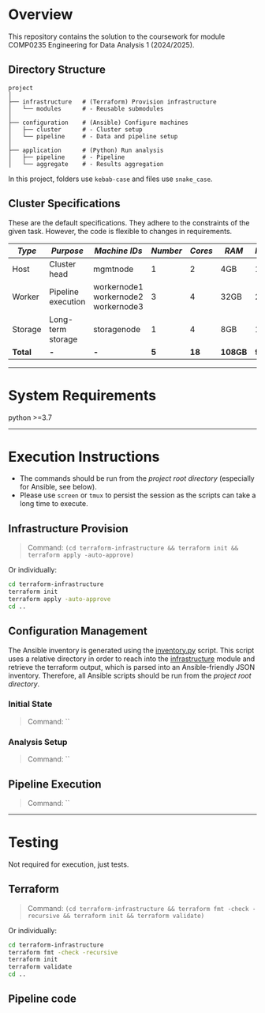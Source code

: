 # Overview

This repository contains the solution to the coursework for module COMP0235 Engineering for Data Analysis 1 (2024/2025).

## Directory Structure

```
project
│
├── infrastructure   # (Terraform) Provision infrastructure
│   └── modules      # - Reusable submodules
│
├── configuration    # (Ansible) Configure machines
│   ├── cluster      # - Cluster setup
│   └── pipeline     # - Data and pipeline setup
│
├── application      # (Python) Run analysis
│   ├── pipeline     # - Pipeline
│   └── aggregate    # - Results aggregation
```

In this project, folders use `kebab-case` and files use `snake_case`.

## Cluster Specifications

These are the default specifications. They adhere to the constraints of the given task.
However, the code is flexible to changes in requirements.

| _Type_    | _Purpose_          | _Machine IDs_                             | _Number_ | _Cores_ | _RAM_     | _HDD1_   | _HDD2_    |
| --------- | ------------------ | ----------------------------------------- | -------- | ------- | --------- | -------- | --------- |
| Host      | Cluster head       | mgmtnode                                  | 1        | 2       | 4GB       | 10GB     | -         |
| Worker    | Pipeline execution | workernode1<br>workernode2<br>workernode3 | 3        | 4       | 32GB      | 25GB     | -         |
| Storage   | Long-term storage  | storagenode                               | 1        | 4       | 8GB       | 10GB     | 200GB     |
| **Total** | **-**              | **-**                                     | **5**    | **18**  | **108GB** | **95GB** | **200GB** |

---

# System Requirements

python >=3.7

---

# Execution Instructions

- The commands should be run from the _project root directory_ (especially for Ansible, see below).
- Please use `screen` or `tmux` to persist the session as the scripts can take a long time to execute.

## Infrastructure Provision

> Command: `(cd terraform-infrastructure && terraform init && terraform apply -auto-approve)`

Or individually:

```bash
cd terraform-infrastructure
terraform init
terraform apply -auto-approve
cd ..
```

## Configuration Management

The Ansible inventory is generated using the [inventory.py](configuration/inventory.py) script.
This script uses a relative directory in order to reach into the [infrastructure](./infrastructure)
module and retrieve the terraform output, which is parsed into an Ansible-friendly JSON inventory.
Therefore, all Ansible scripts should be run from the _project root directory_.

### Initial State

> Command: ``

### Analysis Setup

> Command: ``

## Pipeline Execution

> Command: ``

---

# Testing

Not required for execution, just tests.

## Terraform

> Command: `(cd terraform-infrastructure && terraform fmt -check -recursive && terraform init && terraform validate)`

Or individually:

```bash
cd terraform-infrastructure
terraform fmt -check -recursive
terraform init
terraform validate
cd ..
```

## Pipeline code
